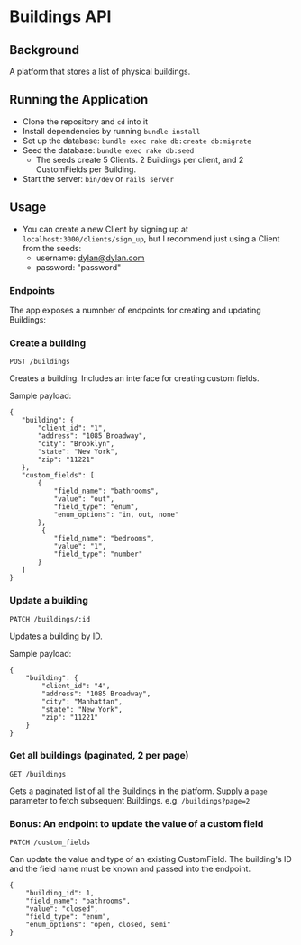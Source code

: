 # Buildings API

## Background

A platform that stores a list of physical buildings.


## Running the Application
- Clone the repository and `cd` into it
- Install dependencies by running `bundle install`
- Set up the database: `bundle exec rake db:create db:migrate`
- Seed the database: `bundle exec rake db:seed`
    -   The seeds create 5 Clients. 2 Buildings per client, and 2 CustomFields per Building.
- Start the server: `bin/dev` or `rails server`


## Usage
- You can create a new Client by signing up at `localhost:3000/clients/sign_up`, but I recommend just using a Client from the seeds:
    -   username: dylan@dylan.com
    -   password: "password"


### Endpoints
The app exposes a numnber of endpoints for creating and updating Buildings:

### Create a building
`POST /buildings`

Creates a building. Includes an interface for creating custom fields.

Sample payload:
 ```
 {
    "building": {
        "client_id": "1",
        "address": "1085 Broadway",
        "city": "Brooklyn",
        "state": "New York",
        "zip": "11221"
    },
    "custom_fields": [
        {
            "field_name": "bathrooms",
            "value": "out",
            "field_type": "enum",
            "enum_options": "in, out, none"
        },
         {
            "field_name": "bedrooms",
            "value": "1",
            "field_type": "number"
        }
    ]
}
 ```
### Update a building
`PATCH /buildings/:id`

Updates a building by ID.

Sample payload:
```
{
    "building": {
        "client_id": "4",
        "address": "1085 Broadway",
        "city": "Manhattan",
        "state": "New York",
        "zip": "11221"
    }
}
```
 
### Get all buildings (paginated, 2 per page)
`GET /buildings`

Gets a paginated list of all the Buildings in the platform.
Supply a `page` parameter to fetch subsequent Buildings. e.g. `/buildings?page=2`

### Bonus: An endpoint to update the value of a custom field
`PATCH /custom_fields`

Can update the value and type of an existing CustomField. The building's ID and the field name must be known and passed into the endpoint.
```
{
    "building_id": 1,
    "field_name": "bathrooms",
    "value": "closed",
    "field_type": "enum",
    "enum_options": "open, closed, semi"
}
```
